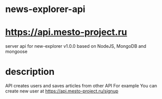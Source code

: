 # news-explorer-api
# https://api.mesto-project.ru
server api for new-explorer v1.0.0
based on NodeJS, MongoDB and mongoose
# description
API creates users and saves articles from other API
For example You can create new user at https://api.mesto-project.ru/signup
